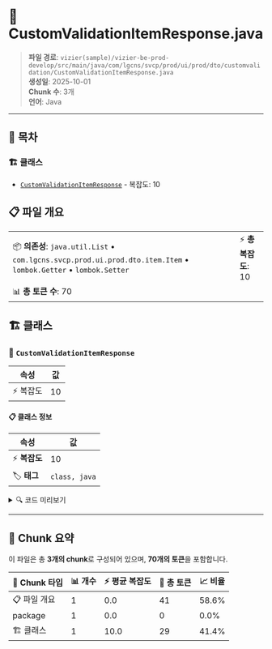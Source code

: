 # 📄 CustomValidationItemResponse.java

> **파일 경로**: `vizier(sample)/vizier-be-prod-develop/src/main/java/com/lgcns/svcp/prod/ui/prod/dto/customvalidation/CustomValidationItemResponse.java`  
> **생성일**: 2025-10-01  
> **Chunk 수**: 3개  
> **언어**: Java
---

## 📑 목차

### 🏗️ 클래스
- [`CustomValidationItemResponse`](#class-customvalidationitemresponse) - 복잡도: 10

## 📋 파일 개요

| | |
|--|--|
| 📦 **의존성**: `java.util.List` • `com.lgcns.svcp.prod.ui.prod.dto.item.Item` • `lombok.Getter` • `lombok.Setter` | ⚡ **총 복잡도**: 10 |
| 📊 **총 토큰 수**: 70 |  |



## 🏗️ 클래스

### <a id="class-customvalidationitemresponse"></a>🎯 `CustomValidationItemResponse`

| 속성 | 값 |
|------|----|
| ⚡ 복잡도 | 10 |



#### 📋 클래스 정보

| 속성 | 값 |
|------|----|
| ⚡ **복잡도** | 10 || 📍 **라인 범위** | 12-12 |
| 🏷️ **태그** | `class, java` |

<details>
<summary>🔍 코드 미리보기</summary>

```java
public class CustomValidationItemResponse {
	
	private String itemCode;
    private String itemName;
    private String middleItemCode;
    private String middleItemName;
    private String largeItemCode;
    private String largeItemName;   
    private List<Item> types;
    private List<CustomValidationComponentItem> componentItem;
}...
```

**Chunk 정보**
- 🆔 **ID**: `3639731495d5`
- 📍 **라인**: 12-12
- 📊 **토큰**: 29
- 🏷️ **태그**: `class, java`

</details>

---





## 🧩 Chunk 요약

이 파일은 총 **3개의 chunk**로 구성되어 있으며, **70개의 토큰**을 포함합니다.

| 🧩 Chunk 타입 | 📊 개수 | ⚡ 평균 복잡도 | 📝 총 토큰 | 📈 비율 |
|---------------|--------|-------------|----------|--------|
| 📋 파일 개요 | 1 | 0.0 | 41 | 58.6% |
| package | 1 | 0.0 | 0 | 0.0% |
| 🏗️ 클래스 | 1 | 10.0 | 29 | 41.4% |

